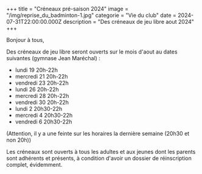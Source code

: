 +++
title = "Créneaux pré-saison 2024"
image = "/img/reprise_du_badminton-1.jpg"
categorie = "Vie du club"
date = 2024-07-31T22:00:00.000Z
description = "Des créneaux de jeu libre aout 2024"
+++

Bonjour à tous,

Des créneaux de jeu libre seront ouverts sur le mois d'aout au dates suivantes (gymnase Jean Maréchal) :

* lundi 19 20h-22h
* mercredi 21 20h-22h
* vendredi 23 20h-22h
* lundi 26 20h-22h
* mercredi 28 20h-22h
* vendredi 30 20h-22h
* lundi 2 20h30-22h
* mercredi 4 20h30-22h
* vendredi 6 20h30-22h

(Attention, il y a une feinte sur les horaires la dernière semaine (20h30 et non 20h))

Les créneaux sont ouverts à tous les adultes et aux jeunes dont les parents sont adhérents et présents, à condition d'avoir un dossier de réinscription complet, évidemment.
